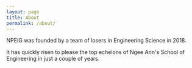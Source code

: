 ```yaml
---
layout: page
title: About
permalink: /about/
---
```


NPEIG was founded by a team of losers in Engineering Science in 2018. 

It has quickly risen to please the top echelons of Ngee Ann's School of Engineering in just a couple of years.